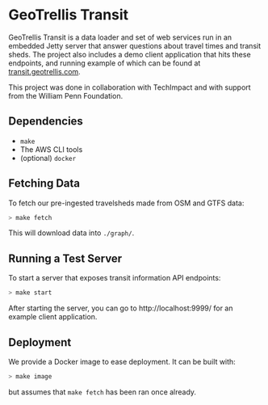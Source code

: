 GeoTrellis Transit
==================

GeoTrellis Transit is a data loader and set of web services run in an
embedded Jetty server that answer questions about travel times and transit
sheds. The project also includes a demo client application that hits these
endpoints, and running example of which can be found at
[transit.geotrellis.com](http://transit.geotrellis.com).

This project was done in collaboration with TechImpact and with support from
the William Penn Foundation.

Dependencies
------------

- `make`
- The AWS CLI tools
- (optional) `docker`

Fetching Data
-------------

To fetch our pre-ingested travelsheds made from OSM and GTFS data:

```bash
> make fetch
```

This will download data into `./graph/`.

Running a Test Server
---------------------

To start a server that exposes transit information API endpoints:

```bash
> make start
```

After starting the server, you can go to http://localhost:9999/ for an
example client application.

Deployment
----------

We provide a Docker image to ease deployment. It can be built with:

```bash
> make image
```

but assumes that `make fetch` has been ran once already.
